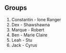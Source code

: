 ## Groups

1.  Constantin - lone Ranger
2.  Dex - Shawshawna
3.  Marque - Robert
4.  Ben - Marie Claire
5.  Leah - Stu
6.  Jack - Cyrus
